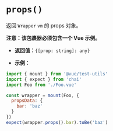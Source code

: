# `props()`

返回 `Wrapper` `vm` 的 props 对象。

**注意：该包裹器必须包含一个 Vue 示例。**

- **返回值：**`{[prop: string]: any}`

- **示例：**

```js
import { mount } from '@vue/test-utils'
import { expect } from 'chai'
import Foo from './Foo.vue'

const wrapper = mount(Foo, {
  propsData: {
    bar: 'baz'
  }
})
expect(wrapper.props().bar).toBe('baz')
```
